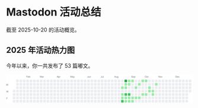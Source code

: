 # Mastodon 活动总结

截至 2025-10-20 的活动概览。

## 2025 年活动热力图

今年以来，你一共发布了 53 篇嘟文。

![Activity Heatmap](./heatmap.svg)